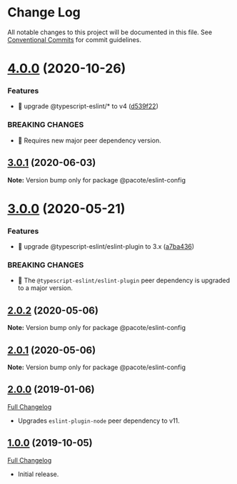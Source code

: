 # Change Log

All notable changes to this project will be documented in this file.
See [Conventional Commits](https://conventionalcommits.org) for commit guidelines.

# [4.0.0](https://github.com/PacoteJS/pacote/compare/@pacote/eslint-config@3.0.1...@pacote/eslint-config@4.0.0) (2020-10-26)

### Features

- 🎸 upgrade @typescript-eslint/\* to v4 ([d539f22](https://github.com/PacoteJS/pacote/commit/d539f22d68e7fe1a3ebbf3121c46667ab336ea67))

### BREAKING CHANGES

- 🧨 Requires new major peer dependency version.

## [3.0.1](https://github.com/PacoteJS/pacote/compare/@pacote/eslint-config@3.0.0...@pacote/eslint-config@3.0.1) (2020-06-03)

**Note:** Version bump only for package @pacote/eslint-config

# [3.0.0](https://github.com/PacoteJS/pacote/compare/@pacote/eslint-config@2.0.2...@pacote/eslint-config@3.0.0) (2020-05-21)

### Features

- 🎸 upgrade @typescript-eslint/eslint-plugin to 3.x ([a7ba436](https://github.com/PacoteJS/pacote/commit/a7ba4365a732cb251d5738c47577ba00e591bf7a))

### BREAKING CHANGES

- 🧨 The `@typescript-eslint/eslint-plugin` peer dependency is upgraded to a
  major version.

## [2.0.2](https://github.com/PacoteJS/pacote/compare/@pacote/eslint-config@2.0.0...@pacote/eslint-config@2.0.2) (2020-05-06)

**Note:** Version bump only for package @pacote/eslint-config

## [2.0.1](https://github.com/PacoteJS/pacote/compare/@pacote/eslint-config@2.0.0...@pacote/eslint-config@2.0.1) (2020-05-06)

**Note:** Version bump only for package @pacote/eslint-config

## [2.0.0](https://github.com/PacoteJS/pacote/tree/@pacote/eslint-config/2.0.0) (2019-01-06)

[Full Changelog](https://github.com/PacoteJS/pacote/compare/@pacote/eslint-config@1.0.4...@pacote/eslint-config@2.0.0)

- Upgrades `eslint-plugin-node` peer dependency to v11.

## [1.0.0](https://github.com/PacoteJS/pacote/tree/@pacote/eslint-config/1.0.0) (2019-10-05)

[Full Changelog](https://github.com/PacoteJS/pacote/compare/@pacote/eslint-config@1.0.0...@pacote/eslint-config@1.0.0)

- Initial release.
